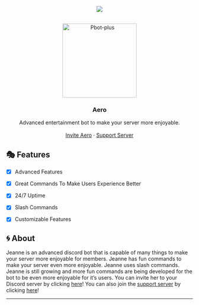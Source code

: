 <center><img src="https://capsule-render.vercel.app/api?type=waving&color=gradient&height=200&section=header&text=Jeanne&fontSize=80&fontAlignY=35&animation=twinkling&fontColor=gradient" /></center>

<!-- PROJECT LOGO -->
<br />
<p align="center">
  <a href="https://github.com/LachieTheDev/Aero">
    <img src="https://media.discordapp.net/attachments/960720492644433942/961970381038694471/Jeanne.webp" alt="Pbot-plus" width="200" height="200">
  </a>

  <h3 align="center">Aero</h3>

  <p align="center">
    Advanced entertainment bot to make your server more enjoyable.
    <br />
    <br />
    <a href="https://discord.com/api/oauth2/authorize?client_id=912627846999052328&permissions=36768832&scope=applications.commands%20bot">Invite Aero</a>
    ·
    <a href="https://discord.gg/W8n6GfkEUK">Support Server</a>
  </p>
</p>

<!-- FEATURES -->
## 🎭 Features

- [x] Advanced Features
- [x] Great Commands To Make Users Experience Better
- [x] 24/7 Uptime
- [x] Slash Commands
- [x] Customizable Features


<!-- ABOUT THE PROJECT -->

## 🌀 About

Jeanne is an advanced discord bot that is capable of many things to make your server more enjoyable for members. Jeanne has fun commands to make your server even more enjoyable. Jeanne uses slash commands. Jeanne is still growing and more fun commands are being developed for the bot to be even more enjoyable for it’s users. You can invite her to your Discord server by clicking [here](https://discord.com/api/oauth2/authorize?client_id=961857047262011473&permissions=3221613792&scope=bot%20applications.commands)! You can also join the [support server](https://discord.gg/shtMdyphkH) by clicking [here](https://discord.gg/W8n6GfkEUK)!
    
  </tr>
</table>
</div>

<hr>
